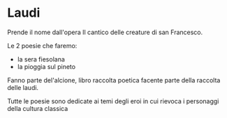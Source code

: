 # Laudi

Prende il nome dall'opera Il cantico delle creature di san Francesco.

Le 2 poesie che faremo:
- la sera fiesolana 
- la pioggia sul pineto

Fanno parte del'alcione, libro raccolta poetica facente parte della raccolta delle laudi.

Tutte le poesie sono dedicate ai temi degli eroi in cui rievoca i personaggi della cultura classica


<!--stackedit_data:
eyJoaXN0b3J5IjpbNTg2NjgzNDI3XX0=
-->